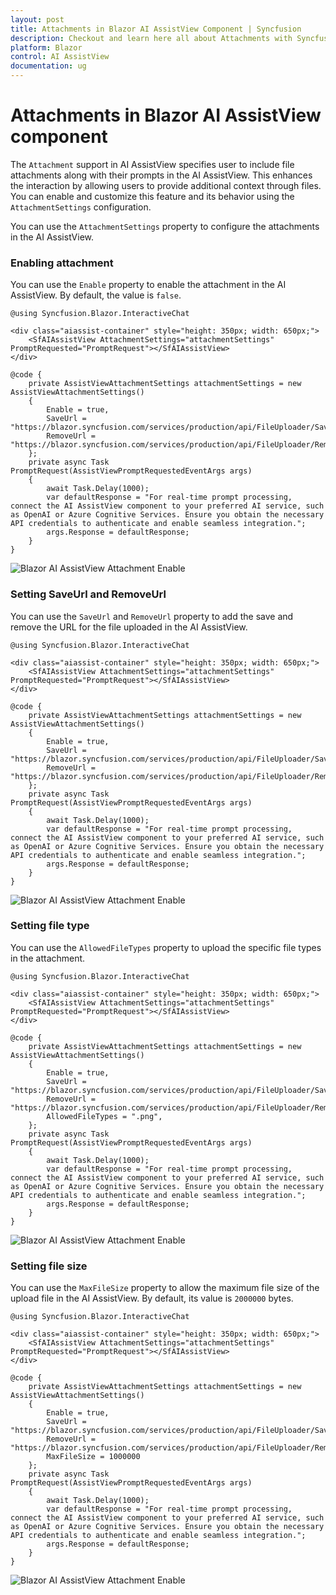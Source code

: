 ```yaml
---
layout: post
title: Attachments in Blazor AI AssistView Component | Syncfusion
description: Checkout and learn here all about Attachments with Syncfusion Blazor AI AssistView component in Blazor Server App and Blazor WebAssembly App.
platform: Blazor
control: AI AssistView
documentation: ug
---
```


# Attachments in Blazor AI AssistView component

The `Attachment` support in AI AssistView specifies user to include file attachments along with their prompts in the AI AssistView. This enhances the interaction by allowing users to provide additional context through files. You can enable and customize this feature and its behavior using the `AttachmentSettings` configuration.

You can use the `AttachmentSettings` property to configure the attachments in the AI AssistView.

### Enabling attachment

You can use the `Enable` property to enable the attachment in the AI AssistView. By default, the value is `false`.

```cshtml
@using Syncfusion.Blazor.InteractiveChat

<div class="aiassist-container" style="height: 350px; width: 650px;">
    <SfAIAssistView AttachmentSettings="attachmentSettings" PromptRequested="PromptRequest"></SfAIAssistView>
</div>

@code {
    private AssistViewAttachmentSettings attachmentSettings = new AssistViewAttachmentSettings()
    {
        Enable = true,
        SaveUrl = "https://blazor.syncfusion.com/services/production/api/FileUploader/Save",
        RemoveUrl = "https://blazor.syncfusion.com/services/production/api/FileUploader/Remove"
    };
    private async Task PromptRequest(AssistViewPromptRequestedEventArgs args)
    {
        await Task.Delay(1000);
        var defaultResponse = "For real-time prompt processing, connect the AI AssistView component to your preferred AI service, such as OpenAI or Azure Cognitive Services. Ensure you obtain the necessary API credentials to authenticate and enable seamless integration.";
        args.Response = defaultResponse;
    }
}
```
![Blazor AI AssistView Attachment Enable](./images/enableAttachment.png)

### Setting SaveUrl and RemoveUrl

You can use the `SaveUrl` and `RemoveUrl` property to add the save and remove the URL for the file uploaded in the AI AssistView.

```cshtml
@using Syncfusion.Blazor.InteractiveChat

<div class="aiassist-container" style="height: 350px; width: 650px;">
    <SfAIAssistView AttachmentSettings="attachmentSettings" PromptRequested="PromptRequest"></SfAIAssistView>
</div>

@code {
    private AssistViewAttachmentSettings attachmentSettings = new AssistViewAttachmentSettings()
    {
        Enable = true,
        SaveUrl = "https://blazor.syncfusion.com/services/production/api/FileUploader/Save",
        RemoveUrl = "https://blazor.syncfusion.com/services/production/api/FileUploader/Remove"
    };
    private async Task PromptRequest(AssistViewPromptRequestedEventArgs args)
    {
        await Task.Delay(1000);
        var defaultResponse = "For real-time prompt processing, connect the AI AssistView component to your preferred AI service, such as OpenAI or Azure Cognitive Services. Ensure you obtain the necessary API credentials to authenticate and enable seamless integration.";
        args.Response = defaultResponse;
    }
}
```
![Blazor AI AssistView Attachment Enable](./images/attachment.png)

### Setting file type

You can use the `AllowedFileTypes` property to upload the specific file types in the attachment.

```cshtml
@using Syncfusion.Blazor.InteractiveChat

<div class="aiassist-container" style="height: 350px; width: 650px;">
    <SfAIAssistView AttachmentSettings="attachmentSettings" PromptRequested="PromptRequest"></SfAIAssistView>
</div>

@code {
    private AssistViewAttachmentSettings attachmentSettings = new AssistViewAttachmentSettings()
    {
        Enable = true,
        SaveUrl = "https://blazor.syncfusion.com/services/production/api/FileUploader/Save",
        RemoveUrl = "https://blazor.syncfusion.com/services/production/api/FileUploader/Remove",
        AllowedFileTypes = ".png",
    };
    private async Task PromptRequest(AssistViewPromptRequestedEventArgs args)
    {
        await Task.Delay(1000);
        var defaultResponse = "For real-time prompt processing, connect the AI AssistView component to your preferred AI service, such as OpenAI or Azure Cognitive Services. Ensure you obtain the necessary API credentials to authenticate and enable seamless integration.";
        args.Response = defaultResponse;
    }
}
```
![Blazor AI AssistView Attachment Enable](./images/fileType.png)

### Setting file size

You can use the `MaxFileSize` property to allow the maximum file size of the upload file in the AI AssistView. By default, its value is `2000000` bytes.

```cshtml
@using Syncfusion.Blazor.InteractiveChat

<div class="aiassist-container" style="height: 350px; width: 650px;">
    <SfAIAssistView AttachmentSettings="attachmentSettings" PromptRequested="PromptRequest"></SfAIAssistView>
</div>

@code {
    private AssistViewAttachmentSettings attachmentSettings = new AssistViewAttachmentSettings()
    {
        Enable = true,
        SaveUrl = "https://blazor.syncfusion.com/services/production/api/FileUploader/Save",
        RemoveUrl = "https://blazor.syncfusion.com/services/production/api/FileUploader/Remove",
        MaxFileSize = 1000000
    };
    private async Task PromptRequest(AssistViewPromptRequestedEventArgs args)
    {
        await Task.Delay(1000);
        var defaultResponse = "For real-time prompt processing, connect the AI AssistView component to your preferred AI service, such as OpenAI or Azure Cognitive Services. Ensure you obtain the necessary API credentials to authenticate and enable seamless integration.";
        args.Response = defaultResponse;
    }
}
```

![Blazor AI AssistView Attachment Enable](./images/fileSizeFailure.png)
